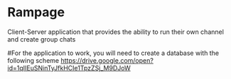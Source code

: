 # Rampage
Сlient-Server application that provides the ability to run their own channel and create group chats

#For the application to work, you will need to create a database with the following scheme
https://drive.google.com/open?id=1qIIEuSNinTyJfkHCIe1TpzZSj_M9DJoW
